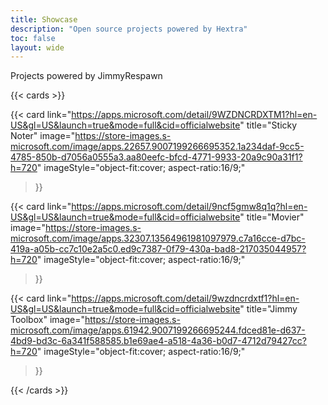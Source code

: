 ```yaml
---
title: Showcase
description: "Open source projects powered by Hextra"
toc: false
layout: wide
---
```


<div class="hx-mt-4"></div>

<p class="hx-mb-12 hx-text-center hx-text-lg hx-text-gray-500 dark:hx-text-gray-400">
Projects powered by JimmyRespawn
</p>

{{< cards >}}

  <!-- {{< card
        link="https://apps.microsoft.com/detail/9P6V0D62D4BQ?hl=en-US&gl=US&launch=true&mode=full&ocid=officialwebsite"
        title="Musicloud"
        image="https://store-images.s-microsoft.com/image/apps.25507.14616980212163637.ebf72deb-9417-44d8-af5d-6f8f50b117db.08ef2829-41f6-4fe8-9bec-4d58c821833b"
        imageStyle="object-fit:cover; aspect-ratio:16/9;"
  >}} -->

  {{< card
        link="https://apps.microsoft.com/detail/9WZDNCRDXTM1?hl=en-US&gl=US&launch=true&mode=full&cid=officialwebsite"
        title="Sticky Noter"
        image="https://store-images.s-microsoft.com/image/apps.22657.9007199266695352.1a234daf-9cc5-4785-850b-d7056a0555a3.aa80eefc-bfcd-4771-9933-20a9c90a31f1?h=720"
        imageStyle="object-fit:cover; aspect-ratio:16/9;"
  >}}

  {{< card
        link="https://apps.microsoft.com/detail/9ncf5gmw8q1q?hl=en-US&gl=US&launch=true&mode=full&cid=officialwebsite"
        title="Movier"
        image="https://store-images.s-microsoft.com/image/apps.32307.13564961981097979.c7a16cce-d7bc-419a-a05b-cc7c10e2a5c0.ed9c7387-0f79-430a-bad8-217035044957?h=720"
        imageStyle="object-fit:cover; aspect-ratio:16/9;"
  >}}

  {{< card
        link="https://apps.microsoft.com/detail/9wzdncrdxtf1?hl=en-US&gl=US&launch=true&mode=full&cid=officialwebsite"
        title="Jimmy Toolbox"
        image="https://store-images.s-microsoft.com/image/apps.61942.9007199266695244.fdced81e-d637-4bd9-bd3c-6a341f588585.b1e69ae4-a518-4a36-b0d7-4712d79427cc?h=720"
        imageStyle="object-fit:cover; aspect-ratio:16/9;"
  >}}

{{< /cards >}}

